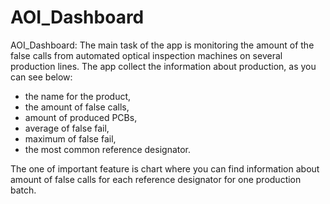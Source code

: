 # AOI_Dashboard
AOI_Dashboard: The main task of the app is monitoring the amount of the false calls from automated optical inspection machines on several production lines.
The app collect the information about production, as you can see below:
- the name for the product,
- the amount of false calls, 
- amount of produced PCBs, 
- average of false fail,
- maximum of false fail,
- the most common reference designator.

The one of important feature is chart where you can find information about amount of false calls for each reference designator for one production batch.
